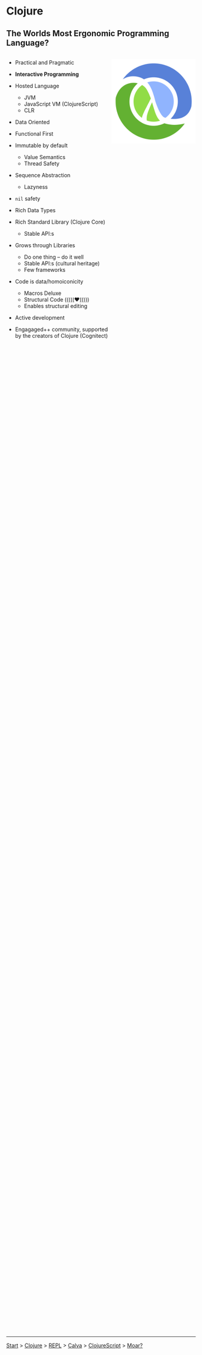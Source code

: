 <div style="height: 88vh;">

# Clojure

## The Worlds Most Ergonomic Programming Language?

<div style="display: flex; flex-direction: row; justify-content: space-between; height: 76%; overflow-y: auto; ">

  <div style="display: flex; flex: 5;">
    <div>

* Practical and Pragmatic 
* **Interactive Programming**
* Hosted Language
    * JVM
    * JavaScript VM (ClojureScript)
    * CLR
* Data Oriented
* Functional First
* Immutable by default
    * Value Semantics
    * Thread Safety
* Sequence Abstraction
    * Lazyness
* `nil` safety
* Rich Data Types
* Rich Standard Library (Clojure Core)
    * Stable API:s 
* Grows through Libraries
    * Do one thing – do it well
    * Stable API:s (cultural heritage)
    * Few frameworks
* Code is data/homoiconicity
    * Macros Deluxe
    * Structural Code (((((♥️)))))
    * Enables structural editing
* Active development
* Engagaged++ community, supported by the creators of Clojure (Cognitect)

    </div>
  </div>
  <div style="display: flex; flex: 4; flex-direction: column; position: sticky; top: 0;">

![](clj.png)

  </div>
</div>


</div>

---

[Start](hello.md) > [Clojure](clojure.md) > [REPL](repl.md) > [Calva](calva.md) > [ClojureScript](cljsrn.md) > [Moar?](moar.md)